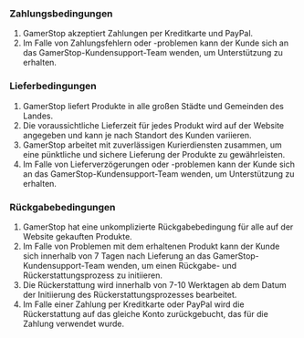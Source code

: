 ### Zahlungsbedingungen

1. GamerStop akzeptiert Zahlungen per Kreditkarte und PayPal.
2. Im Falle von Zahlungsfehlern oder -problemen kann der Kunde sich an das GamerStop-Kundensupport-Team wenden, um Unterstützung zu erhalten.

### Lieferbedingungen

1. GamerStop liefert Produkte in alle großen Städte und Gemeinden des Landes.
2. Die voraussichtliche Lieferzeit für jedes Produkt wird auf der Website angegeben und kann je nach Standort des Kunden variieren.
3. GamerStop arbeitet mit zuverlässigen Kurierdiensten zusammen, um eine pünktliche und sichere Lieferung der Produkte zu gewährleisten.
4. Im Falle von Lieferverzögerungen oder -problemen kann der Kunde sich an das GamerStop-Kundensupport-Team wenden, um Unterstützung zu erhalten.

### Rückgabebedingungen

1. GamerStop hat eine unkomplizierte Rückgabebedingung für alle auf der Website gekauften Produkte.
2. Im Falle von Problemen mit dem erhaltenen Produkt kann der Kunde sich innerhalb von 7 Tagen nach Lieferung an das GamerStop-Kundensupport-Team wenden, um einen Rückgabe- und Rückerstattungsprozess zu initiieren.
3. Die Rückerstattung wird innerhalb von 7-10 Werktagen ab dem Datum der Initiierung des Rückerstattungsprozesses bearbeitet.
4. Im Falle einer Zahlung per Kreditkarte oder PayPal wird die Rückerstattung auf das gleiche Konto zurückgebucht, das für die Zahlung verwendet wurde.
